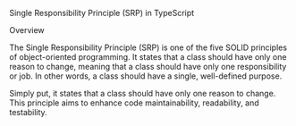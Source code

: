 Single Responsibility Principle (SRP) in TypeScript

Overview

The Single Responsibility Principle (SRP) is one of the five SOLID principles of object-oriented programming. It states that a class should have only one reason to change, meaning that a class should have only one responsibility or job. In other words, a class should have a single, well-defined purpose.

Simply put, it states that a class should have only one reason to change. This principle aims to enhance code maintainability, readability, and testability.
